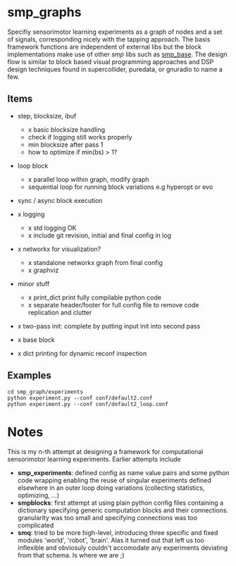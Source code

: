 

# smp\_graphs

Specifiy sensorimotor learning experiments as a graph of nodes and a
set of signals, corresponding nicely with the tapping approach. The
basis framework functions are independent of external libs but the
block implementations make use of other *smp* libs such as
[smp\_base](https://github.com/x75/smp_base). The design flow is similar to block based visual programming
approaches and DSP design techniques found in supercollider, puredata,
or gnuradio to name a few.


## Items

-   step, blocksize, ibuf
    -   x basic blocksize handling
    -   check if logging still works properly
    -   min blocksize after pass 1
    -   how to optimize if min(bs) > 1?

-   loop block
    -   x parallel loop within graph, modify graph
    -   sequential loop for running block variations e.g hyperopt or evo

-   sync / async block execution

-   x logging
    -   x std logging OK
    -   x include git revision, initial and final config in log

-   x networkx for visualization?
    -   x standalone networkx graph from final config
    -   x graphviz

-   minor stuff
    -   x print\_dict print fully compilable python code
    -   x separate header/footer for full config file to remove code replication and clutter

-   x two-pass init: complete by putting input init into second pass

-   x base block

-   x dict printing for dynamic reconf inspection


## Examples

    cd smp_graph/experiments
    python experiment.py --conf conf/default2.conf
    python experiment.py --conf conf/default2_loop.conf


# Notes

This is my n-th attempt at designing a framework for computational
sensorimotor learning experiments. Earlier attempts include

-   **smp\_experiments**: defined config as name value pairs and some
    python code wrapping enabling the reuse of singular experiments
    defined elsewhere in an outer loop doing variations (collecting
    statistics, optimizing, &#x2026;)
-   **smpblocks**: first attempt at using plain python config files
    containing a dictionary specifying generic computation blocks and
    their connections. granularity was too small and specifying
    connections was too complicated
-   **smq**: tried to be more high-level, introducing three specific and
    fixed modules 'world', 'robot', 'brain'. Alas it turned out that
    left us too inflexible and obviosuly couldn't accomodate any
    experiments deviating from that schema. Is where we are ;)

